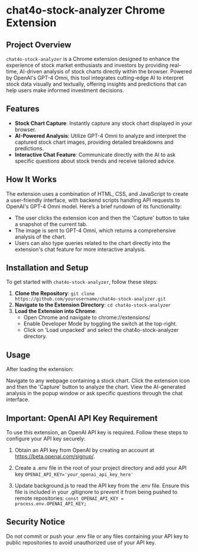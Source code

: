 # chat4o-stock-analyzer Chrome Extension

## Project Overview

`chat4o-stock-analyzer` is a Chrome extension designed to enhance the experience of stock market enthusiasts and investors by providing real-time, AI-driven analysis of stock charts directly within the browser. Powered by OpenAI's GPT-4 Omni, this tool integrates cutting-edge AI to interpret stock data visually and textually, offering insights and predictions that can help users make informed investment decisions.

## Features

- **Stock Chart Capture**: Instantly capture any stock chart displayed in your browser.
- **AI-Powered Analysis**: Utilize GPT-4 Omni to analyze and interpret the captured stock chart images, providing detailed breakdowns and predictions.
- **Interactive Chat Feature**: Communicate directly with the AI to ask specific questions about stock trends and receive tailored advice.

## How It Works

The extension uses a combination of HTML, CSS, and JavaScript to create a user-friendly interface, with backend scripts handling API requests to OpenAI's GPT-4 Omni model. Here’s a brief rundown of its functionality:

- The user clicks the extension icon and then the 'Capture' button to take a snapshot of the current tab.
- The image is sent to GPT-4 Omni, which returns a comprehensive analysis of the chart.
- Users can also type queries related to the chart directly into the extension's chat feature for more interactive analysis.

## Installation and Setup

To get started with `chat4o-stock-analyzer`, follow these steps:

1. **Clone the Repository**:
   ```git clone https://github.com/yourusername/chat4o-stock-analyzer.git```
2. **Navigate to the Extension Directory**:
   ```cd chat4o-stock-analyzer```
3. **Load the Extension into Chrome**:
   - Open Chrome and navigate to chrome://extensions/
   - Enable Developer Mode by toggling the switch at the top-right.
   - Click on 'Load unpacked' and select the chat4o-stock-analyzer directory.

## Usage

After loading the extension:

Navigate to any webpage containing a stock chart.
Click the extension icon and then the 'Capture' button to analyze the chart.
View the AI-generated analysis in the popup window or ask specific questions through the chat interface.

## Important: OpenAI API Key Requirement

To use this extension, an OpenAI API key is required. Follow these steps to configure your API key securely:

1. Obtain an API key from OpenAI by creating an account at https://beta.openai.com/signup/.
2. Create a .env file in the root of your project directory and add your API key
   ```OPENAI_API_KEY='your_openai_api_key_here'```

3. Update background.js to read the API key from the .env file. Ensure this file is included in your .gitignore to prevent it from being pushed to remote repositories:
   ```const OPENAI_API_KEY = process.env.OPENAI_API_KEY;```

## Security Notice

Do not commit or push your .env file or any files containing your API key to public repositories to avoid unauthorized use of your API key.
